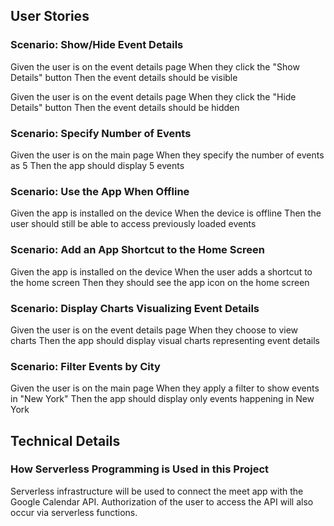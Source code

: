 ## User Stories

### Scenario: Show/Hide Event Details
  Given the user is on the event details page
  When they click the "Show Details" button
  Then the event details should be visible

  Given the user is on the event details page
  When they click the "Hide Details" button
  Then the event details should be hidden

### Scenario: Specify Number of Events
  Given the user is on the main page
  When they specify the number of events as 5
  Then the app should display 5 events

### Scenario: Use the App When Offline
  Given the app is installed on the device
  When the device is offline
  Then the user should still be able to access previously loaded events

### Scenario: Add an App Shortcut to the Home Screen
  Given the app is installed on the device
  When the user adds a shortcut to the home screen
  Then they should see the app icon on the home screen

### Scenario: Display Charts Visualizing Event Details
  Given the user is on the event details page
  When they choose to view charts
  Then the app should display visual charts representing event details

### Scenario: Filter Events by City
  Given the user is on the main page
  When they apply a filter to show events in "New York"
  Then the app should display only events happening in New York

## Technical Details

### How Serverless Programming is Used in this Project
  Serverless infrastructure will be used to connect the meet app with the Google Calendar API. Authorization of the user to access the API will also occur via serverless functions.